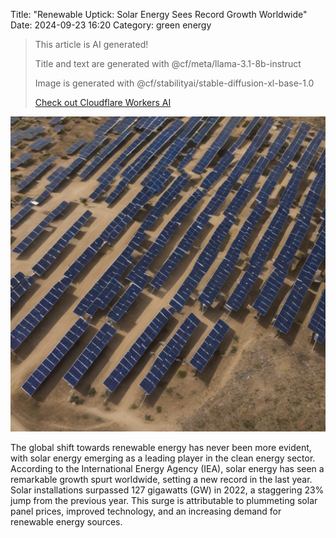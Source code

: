Title: "Renewable Uptick: Solar Energy Sees Record Growth Worldwide"
Date: 2024-09-23 16:20
Category: green energy

> This article is AI generated!
> 
> Title and text are generated with @cf/meta/llama-3.1-8b-instruct
> 
> Image is generated with @cf/stabilityai/stable-diffusion-xl-base-1.0
> 
> [Check out Cloudflare Workers AI](https://developers.cloudflare.com/workers-ai/models/)


![Alt Text](images/2024-09-23-renewable-uptick-solar-energy-sees-record-growth-worldwide.png)

The global shift towards renewable energy has never been more evident, with solar energy emerging as a leading player in the clean energy sector. According to the International Energy Agency (IEA), solar energy has seen a remarkable growth spurt worldwide, setting a new record in the last year. Solar installations surpassed 127 gigawatts (GW) in 2022, a staggering 23% jump from the previous year. This surge is attributable to plummeting solar panel prices, improved technology, and an increasing demand for renewable energy sources.